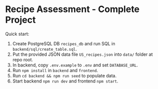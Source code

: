 # Recipe Assessment - Complete Project

Quick start:

1. Create PostgreSQL DB `recipes_db` and run SQL in `backend/sql/create_table.sql`.
2. Put the provided JSON data file `US_recipes.json` into `data/` folder at repo root.
3. In backend, copy `.env.example` to `.env` and set `DATABASE_URL`.
4. Run `npm install` in `backend` and `frontend`.
5. Run `cd backend && npm run seed` to populate data.
6. Start backend `npm run dev` and frontend `npm start`.
